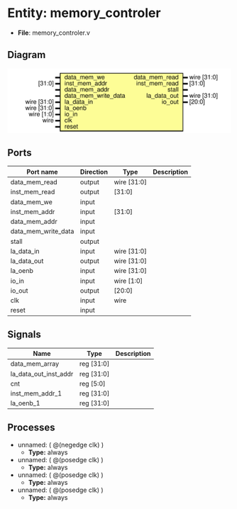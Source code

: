 # Entity: memory_controler

- **File**: memory_controler.v
## Diagram

![Diagram](memory_controler.svg "Diagram")
## Ports

| Port name           | Direction | Type        | Description |
| ------------------- | --------- | ----------- | ----------- |
| data_mem_read       | output    | wire [31:0] |             |
| inst_mem_read       | output    | [31:0]      |             |
| data_mem_we         | input     |             |             |
| inst_mem_addr       | input     | [31:0]      |             |
| data_mem_addr       | input     |             |             |
| data_mem_write_data | input     |             |             |
| stall               | output    |             |             |
| la_data_in          | input     | wire [31:0] |             |
| la_data_out         | output    | wire [31:0] |             |
| la_oenb             | input     | wire [31:0] |             |
| io_in               | input     | wire [1:0]  |             |
| io_out              | output    | [20:0]      |             |
| clk                 | input     | wire        |             |
| reset               | input     |             |             |
## Signals

| Name                  | Type       | Description |
| --------------------- | ---------- | ----------- |
| data_mem_array        | reg [31:0] |             |
| la_data_out_inst_addr | reg [31:0] |             |
| cnt                   | reg [5:0]  |             |
| inst_mem_addr_1       | reg [31:0] |             |
| la_oenb_1             | reg [31:0] |             |
## Processes
- unnamed: ( @(negedge clk) )
  - **Type:** always
- unnamed: ( @(posedge clk) )
  - **Type:** always
- unnamed: ( @(posedge clk) )
  - **Type:** always
- unnamed: ( @(posedge clk) )
  - **Type:** always
